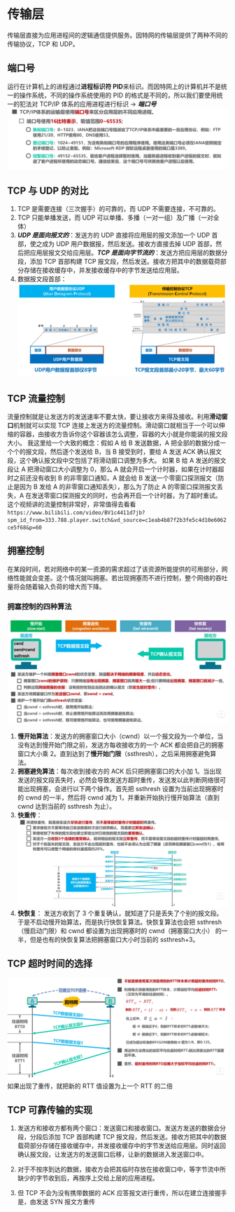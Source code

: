 # 传输层

传输层直接为应用进程间的逻辑通信提供服务。因特网的传输层提供了两种不同的传输协议，TCP 和 UDP。

## 端口号

运行在计算机上的进程通过**进程标识符 PID**来标识。而因特网上的计算机并不是统一的操作系统，不同的操作系统使用的 PID 的格式是不同的，所以我们要使用统一的犯法对 TCP/IP 体系的应用进程进行标识 -> **_端口号_**
![Alt](./image/端口号范围.png)

## TCP 与 UDP 的对比

1. TCP 是需要连接（三次握手）的可靠的，而 UDP 不需要连接，不可靠的。
2. TCP 只能单播发送，而 UDP 可以单播、多播（一对一组）及广播（一对全体）
3. **_UDP 是面向报文的_**：发送方的 UDP 直接将应用层的报文添加一个 UDP 首部，使之成为 UDP 用户数据报，然后发送。接收方直接去掉 UDP 首部，然后把应用层报文交给应用层。**_TCP 是面向字节流的_**：发送方把应用层的数据分段，添加 TCP 首部构建 TCP 报文段，然后发送。接收方把其中的数据载荷部分存储在接收缓存中，并发接收缓存中的字节发送给应用层。
4. 数据报文段首部：
   ![Alt](./image/TCP和UDP的报文段首部格式.png)

## TCP 流量控制

流量控制就是让发送方的发送速率不要太快，要让接收方来得及接收。利用**滑动窗口**机制就可以实现 TCP 连接上发送方的流量控制。滑动窗口就相当于一个可以伸缩的容器，由接收方告诉你这个容器该怎么调整，容器的大小就是你能装的报文段大小。
我这里给一个大致的概念：假如 A 给 B 发送数据，A 把全部的数据分成一个个的报文段，然后逐个发送给 B，当 B 接受到时，要给 A 发送 ACK 确认报文段，这个确认报文段中交包括了将滑动窗口调整为多大。
如果 B 给 A 发送的报文段让 A 把滑动窗口大小调整为 0，那么 A 就会开启一个计时器，如果在计时器超时之前还没有收到 B 的非零窗口通知，A 就会给 B 发送一个零窗口探测报文（防止是因为 B 发给 A 的非零窗口通知丢失），那么为了防止 A 的零窗口探测报文丢失，A 在发送零窗口探测报文的同时，也会再开启一个计时器，为了超时重试。
这个视频讲的流量控制非常好，非常值得去看看`https://www.bilibili.com/video/BV1c4411d7jb?spm_id_from=333.788.player.switch&vd_source=c1eab4b87f2b3fe5c4d10e6062ce5f68&p=60`

## 拥塞控制

在某段时间，若对网络中的某一资源的需求超过了该资源所能提供的可用部分，网络性能就会变差。这个情况就叫拥塞。若出现拥塞而不进行控制，整个网络的吞吐量将会随着输入负荷的增大而下降。

### 拥塞控制的四种算法

![Alt](./image/拥塞控制算法.png)

1. **慢开始算法**：发送方的拥塞窗口大小（cwnd）以一个报文段为一个单位，当没有达到慢开始门限之前，发送方每收接收方的一个 ACK 都会把自己的拥塞窗口大小乘 2。直到达到了**慢开始门限**（ssthresh），之后采用拥塞避免算法。
2. **拥塞避免算法**：每次收到接收方的 ACK 后只把拥塞窗口的大小加 1。当出现发送的报文段丢失时，必然会导致发送方超时重传，发送发以此判断网络很可能出现拥塞，会进行以下两个操作。首先把 ssthresh 设置为当前出现拥塞时的 cwnd 的一半，然后将 cwnd 减为 1，并重新开始执行慢开始算法（直到 cwnd 达到当前的 ssthresh 为止）。
3. **快重传**：
   ![Alt](./image/快重传算法.png)
4. **快恢复**：
   发送方收到了 3 个重复确认，就知道了只是丢失了个别的报文段。于是不启动慢开始算法，而是执行快恢复算法。快恢复算法也会把 ssthresh（慢启动门限）和 cwnd 都设置为出现拥塞时的 cwnd（拥塞窗口大小） 的一半，但是也有的快恢复算法把拥塞窗口大小时当前的 ssthresh+3。

## TCP 超时时间的选择

![Alt](./image/超时重传时间的选择.png)
如果出现了重传，就把新的 RTT 值设置为上一个 RTT 的二倍

## TCP 可靠传输的实现

1. 发送方和接收方都有两个窗口：发送窗口和接收窗口。发送方发送的数据会分段，分段后添加 TCP 首部构建 TCP 报文段，然后发送。接收方把其中的数据载荷部分存储在接收缓存中，并发接收缓存中的字节发送给应用层。同时返回确认报文段，让发送方的发送窗口后移，让新的数据进入发送窗口中。

2. 对于不按序到达的数据，接收方会把其临时存放在接收窗口中，等字节流中所缺少的字节收到后，再按序上交给上层的应用进程。
3. 但 TCP 不会为没有携带数据的 ACK 应答报文进行重传，所以在建立连接握手是，由发送 SYN 报文方重传
